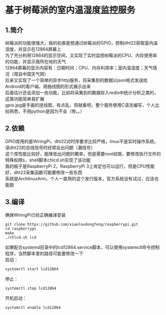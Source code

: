 基于树莓派的室内温湿度监控服务
==========================
## 1.简介
树莓派的功能很强大，我的初衷是想通过树莓派的GPIO，控制dht22获取室内温湿度，并显示在12864屏幕上<br>
为了充分利用12864的显示空间，又实现了实时监控树莓派的CPU、内存使用率的功能，并显示我所在地的天气<br>
12864屏幕的显示内容有：日期时间；CPU、内存利用率；室内温湿度；天气情况（爬自中国天气网）<br>
后来又实现了一个简单的异步http服务，将采集到的数据以json格式发送给Android的客户端，用曲线图的形式展示出来<br>
后面估计还会添加一些功能，比如将采集到的数据存入redis中统计分析之类的，这类功能简单易扩展<br>
gpio.jpg是手画的连线图，有点乱，将就看吧，整个服务使用C语言编写，个人比较熟悉，不用python是因为不会（惨。。）<br>

## 2.依赖
GPIO库用的是WiringPi，dht22对时序要求比较严格，linux不是实时操作系统，读dht22的总线信号时经常会出问题（漏信号）<br>
这个库性能比较好，能降低出问题的概率，但是需要root权限，要修改执行文件的特殊权限s，shell脚本chlcd.sh实现了该功能<br>
我的板子是RaspberryPi 2，RaspberryPi 3上肯定也可以运行，但是CPU性能好，dht22采集函数可能要修改一些东西<br>
系统是ArchlinuxArm，个人一直用的这个发行版本，官方系统没有试过，应该也能跑<br>

## 3.编译
确保WiringPi已经正确编译安装<br>
```
git clone https://github.com/xiaoloudongfeng/raspberrypi.git
cd raspberrypi
make
./chlcd.sh lcd
```
如果配合systemd目录中的lcd12864.service脚本，可以使用systemctl命令控制程序，当然脚本里的路径可能要修改一下<br>
启动：<br>
```
systemctl start lcd12864
```
停止：<br>
```
systemctl stop lcd12864
```
开机启动：<br>
```
systemctl enable lcd12864
```

